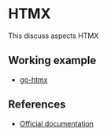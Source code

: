 # HTMX

This discuss aspects HTMX

## Working example

* [go-htmx](../htmx/ex1/main.go)

## References

* [Official documentation](https://htmx.org/docs/)